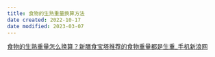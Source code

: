 ```yaml
---
title: 食物的生熟重量换算方法
date created: 2022-10-17
date modified: 2023-03-07
---
```


[食物的生熟重量怎么换算？新膳食宝塔推荐的食物重量都是生重_手机新浪网](https://finance.sina.cn/2022-05-04/detail-imcwipii7958967.d.html)
